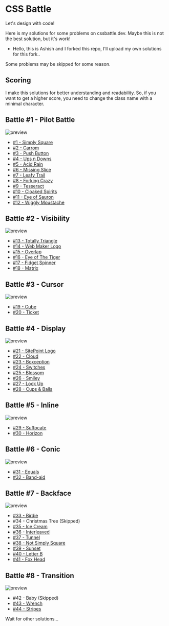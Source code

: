 # CSS Battle

Let's design with code! 

Here is my solutions for some problems on cssbattle.dev. Maybe this is not the best solution, but it's work!

- Hello, this is Ashish and I forked this repo, I'll upload my own solutions for this fork..

Some problems may be skipped for some reason.

## Scoring

I make this solutions for better understanding and readability. So, if you want to get a higher score, you need to change the class name with a minimal character.

## Battle #1 - Pilot Battle

![preview](./solutions/1-pilot-battle/images/preview.png)

- [#1 - Simply Square](./solutions/1-pilot-battle/1-simply-square.md)
- [#2 - Carrom](./solutions/1-pilot-battle/2-carrom.md)
- [#3 - Push Button](./solutions/1-pilot-battle/3-push-button.md)
- [#4 - Ups n Downs](./solutions/1-pilot-battle/4-ups-n-downs.md)
- [#5 - Acid Rain](./solutions/1-pilot-battle/5-acid-rain.md)
- [#6 - Missing Slice](./solutions/1-pilot-battle/6-missing-slice.md)
- [#7 - Leafy Trail](./solutions/1-pilot-battle/7-leafy-trail.md)
- [#8 - Forking Crazy](./solutions/1-pilot-battle/8-forking-crazy.md)
- [#9 - Tesseract](./solutions/1-pilot-battle/9-tesseract.md)
- [#10 - Cloaked Spirits](./solutions/1-pilot-battle/10-cloaked-spirits.md)
- [#11 - Eye of Sauron](./solutions/1-pilot-battle/11-eye-of-sauron.md)
- [#12 - Wiggly Moustache](./solutions/1-pilot-battle/12-wiggly-moustache.md)

## Battle #2 - Visibility

![preview](./solutions/2-visibility/images/preview.png)

- [#13 - Totally Triangle](./solutions/2-visibility/13-totally-triangle.md)
- [#14 - Web Maker Logo](./solutions/2-visibility/14-web-maker-logo.md)
- [#15 - Overlap](./solutions/2-visibility/15-overlap.md)
- [#16 - Eye of The Tiger](./solutions/2-visibility/16-eye-of-the-tiger.md)
- [#17 - Fidget Spinner](./solutions/2-visibility/17-fidget-spinner.md)
- [#18 - Matrix](./solutions/2-visibility/18-matrix.md)

## Battle #3 - Cursor

![preview](./solutions/3-cursor/images/preview.png)

- [#19 - Cube](./solutions/3-cursor/19-cube.md)
- [#20 - Ticket](./solutions/3-cursor/20-ticket.md)

## Battle #4 - Display

![preview](./solutions/4-display/images/preview.png)

- [#21 - SitePoint Logo](./solutions/4-display/21-sitepoint-logo.md)
- [#22 - Cloud](./solutions/4-display/22-cloud.md)
- [#23 - Boxception](./solutions/4-display/23-boxception.md)
- [#24 - Switches](./solutions/4-display/24-switches.md)
- [#25 - Blossom](./solutions/4-display/25-blossom.md)
- [#26 - Smiley](./solutions/4-display/26-smiley.md)
- [#27 - Lock Up](./solutions/4-display/27-lock-up.md)
- [#28 - Cups & Balls](./solutions/4-display/28-cups-&-balls.md)

## Battle #5 - Inline

![preview](./solutions/5-inline/images/preview.png)

- [#29 - Suffocate](./solutions/5-inline/29-suffocate.md)
- [#30 - Horizon](./solutions/5-inline/30-horizon.md)

## Battle #6 - Conic

![preview](./solutions/6-conic/images/preview.png)

- [#31 - Equals](./solutions/6-conic/31-equals.md)
- [#32 - Band-aid](./solutions/6-conic/32-band-aid.md)

## Battle #7 - Backface

![preview](./solutions/7-backface/images/preview.png)

- [#33 - Birdie](./solutions/7-backface/33-birdie.md)
- #34 - Christmas Tree (Skipped)
- [#35 - Ice Cream](./solutions/7-backface/35-ice-cream.md)
- [#36 - Interleaved](./solutions/7-backface/36-interleaved.md)
- [#37 - Tunnel](./solutions/7-backface/37-tunnel.md)
- [#38 - Not Simply Square](./solutions/7-backface/38-not-simply-square.md)
- [#39 - Sunset](./solutions/7-backface/39-sunset.md)
- [#40 - Letter B](./solutions/7-backface/40-letter-b.md)
- [#41 - Fox Head](./solutions/7-backface/41-fox-head.md)

## Battle #8 - Transition

![preview](./solutions/8-transition/images/preview.png)

- #42 - Baby (Skipped)
- [#43 - Wrench](./solutions/8-transition/43-wrench.md)
- [#44 - Stripes](./solutions/8-transition/44-stripes.md)

Wait for other solutions...
